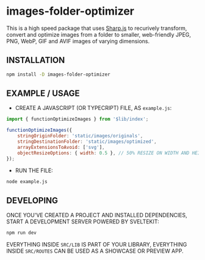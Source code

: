# images-folder-optimizer

This is a high speed package that uses [Sharp.js](https://sharp.pixelplumbing.com/) to recurively transform, convert and optimize images from a folder to smaller, web-friendly JPEG, PNG, WebP, GIF and AVIF images of varying dimensions.

## INSTALLATION

```bash
npm install -D images-folder-optimizer
```

## EXAMPLE / USAGE

- CREATE A JAVASCRIPT (OR TYPECRIPT) FILE, AS `example.js`:

```javascript
import { functionOptimizeImages } from '$lib/index';

functionOptimizeImages({
    stringOriginFolder: 'static/images/originals',
    stringDestinationFolder: 'static/images/optimized',
    arrayExtensionsToAvoid: ['svg'],
    objectResizeOptions: { width: 0.5 }, // 50% RESIZE ON WIDTH AND HEIGHT
});
```

- RUN THE FILE:

```bash
node example.js
```

## DEVELOPING

ONCE YOU'VE CREATED A PROJECT AND INSTALLED DEPENDENCIES, START A DEVELOPMENT SERVER POWERED BY SVELTEKIT:

```bash
npm run dev
```

EVERYTHING INSIDE `SRC/LIB` IS PART OF YOUR LIBRARY, EVERYTHING INSIDE `SRC/ROUTES` CAN BE USED AS A SHOWCASE OR PREVIEW APP.
